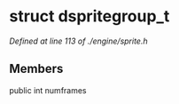 # struct dspritegroup_t

*Defined at line 113 of ./engine/sprite.h*

## Members

public int numframes



